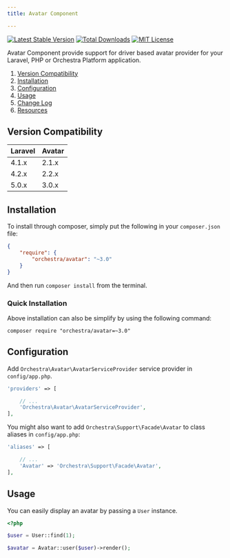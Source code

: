 ```yaml
---
title: Avatar Component

---
```


[![Latest Stable Version](https://img.shields.io/github/release/orchestral/avatar.svg?style=flat)](https://github.com/orchestral/avatar/releases)
[![Total Downloads](https://img.shields.io/packagist/dt/orchestra/avatar.svg?style=flat)](https://packagist.org/packages/orchestra/avatar)
[![MIT License](https://img.shields.io/packagist/l/orchestra/avatar.svg?style=flat)](https://github.com/orchestral/avatar)

Avatar Component provide support for driver based avatar provider for your Laravel, PHP or Orchestra Platform application.

1. [Version Compatibility](#compatibility)
2. [Installation](#installation)
3. [Configuration](#configuration)
4. [Usage](#usage)
5. [Change Log]({doc-url}/components/avatar/changes#v3-0)
6. [Resources](#resources)

<a name="compatibility"></a>
## Version Compatibility

Laravel    | Avatar
:----------|:----------
 4.1.x     | 2.1.x
 4.2.x     | 2.2.x
 5.0.x     | 3.0.x

<a name="installation"></a>
## Installation

To install through composer, simply put the following in your `composer.json` file:

```json
{
	"require": {
		"orchestra/avatar": "~3.0"
	}
}
```

And then run `composer install` from the terminal.

<a name="quick-installation"></a>
### Quick Installation

Above installation can also be simplify by using the following command:

    composer require "orchestra/avatar=~3.0"

<a name="configuration"></a>
## Configuration

Add `Orchestra\Avatar\AvatarServiceProvider` service provider in `config/app.php`.

```php
'providers' => [

    // ...
    'Orchestra\Avatar\AvatarServiceProvider',
],
```

You might also want to add `Orchestra\Support\Facade\Avatar` to class aliases in `config/app.php`:

```php
'aliases' => [

    // ...
    'Avatar' => 'Orchestra\Support\Facade\Avatar',
],
```

<a name="usage"></a>
## Usage

You can easily display an avatar by passing a `User` instance.

```php
<?php

$user = User::find(1);

$avatar = Avatar::user($user)->render();
```
